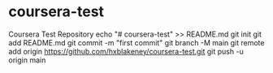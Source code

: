 # coursera-test
Coursera Test Repository
echo "# coursera-test" >> README.md
git init
git add README.md
git commit -m "first commit"
git branch -M main
git remote add origin https://github.com/hxblakeney/coursera-test.git
git push -u origin main
